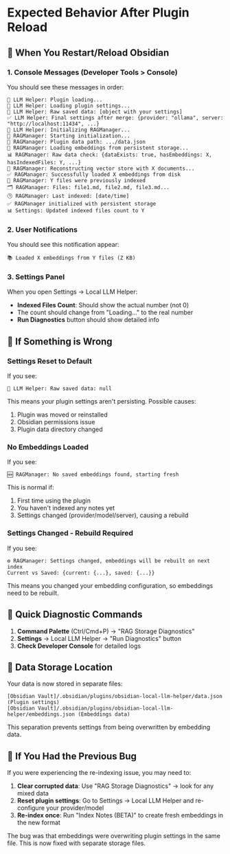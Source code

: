 # Expected Behavior After Plugin Reload

## 🔄 When You Restart/Reload Obsidian

### 1. **Console Messages** (Developer Tools > Console)
You should see these messages in order:
```
🔌 LLM Helper: Plugin loading...
📂 LLM Helper: Loading plugin settings...
💾 LLM Helper: Raw saved data: [object with your settings]
✅ LLM Helper: Final settings after merge: {provider: "ollama", server: "http://localhost:11434", ...}
🧠 LLM Helper: Initializing RAGManager...
🔄 RAGManager: Starting initialization...
📁 RAGManager: Plugin data path: .../data.json
📂 RAGManager: Loading embeddings from persistent storage...
📊 RAGManager: Raw data check: {dataExists: true, hasEmbeddings: X, hasIndexedFiles: Y, ...}
🔄 RAGManager: Reconstructing vector store with X documents...
✅ RAGManager: Successfully loaded X embeddings from disk
📁 RAGManager: Y files were previously indexed
🗂️ RAGManager: Files: file1.md, file2.md, file3.md...
🕒 RAGManager: Last indexed: [date/time]
✅ RAGManager initialized with persistent storage
📊 Settings: Updated indexed files count to Y
```

### 2. **User Notifications**
You should see this notification appear:
```
📚 Loaded X embeddings from Y files (Z KB)
```

### 3. **Settings Panel**
When you open Settings → Local LLM Helper:
- **Indexed Files Count**: Should show the actual number (not 0)
- The count should change from "Loading..." to the real number
- **Run Diagnostics** button should show detailed info

## 🚨 **If Something is Wrong**

### Settings Reset to Default
If you see:
```
💾 LLM Helper: Raw saved data: null
```
This means your plugin settings aren't persisting. Possible causes:
1. Plugin was moved or reinstalled
2. Obsidian permissions issue
3. Plugin data directory changed

### No Embeddings Loaded
If you see:
```
🆕 RAGManager: No saved embeddings found, starting fresh
```
This is normal if:
1. First time using the plugin
2. You haven't indexed any notes yet
3. Settings changed (provider/model/server), causing a rebuild

### Settings Changed - Rebuild Required
If you see:
```
⚙️ RAGManager: Settings changed, embeddings will be rebuilt on next index
Current vs Saved: {current: {...}, saved: {...}}
```
This means you changed your embedding configuration, so embeddings need to be rebuilt.

## 🔧 **Quick Diagnostic Commands**

1. **Command Palette** (Ctrl/Cmd+P) → "RAG Storage Diagnostics"
2. **Settings** → Local LLM Helper → "Run Diagnostics" button
3. **Check Developer Console** for detailed logs

## 📁 **Data Storage Location**

Your data is now stored in separate files:
```
[Obsidian Vault]/.obsidian/plugins/obsidian-local-llm-helper/data.json      (Plugin settings)
[Obsidian Vault]/.obsidian/plugins/obsidian-local-llm-helper/embeddings.json (Embeddings data)
```

This separation prevents settings from being overwritten by embedding data.

## 🔧 **If You Had the Previous Bug**

If you were experiencing the re-indexing issue, you may need to:

1. **Clear corrupted data**: Use "RAG Storage Diagnostics" → look for any mixed data
2. **Reset plugin settings**: Go to Settings → Local LLM Helper and re-configure your provider/model
3. **Re-index once**: Run "Index Notes (BETA)" to create fresh embeddings in the new format

The bug was that embeddings were overwriting plugin settings in the same file. This is now fixed with separate storage files.